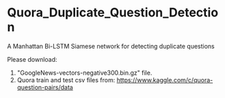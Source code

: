 # Quora_Duplicate_Question_Detection
A Manhattan Bi-LSTM Siamese network for detecting duplicate questions

Please download:

1. "GoogleNews-vectors-negative300.bin.gz" file.
2. Quora train and test csv files from: https://www.kaggle.com/c/quora-question-pairs/data
